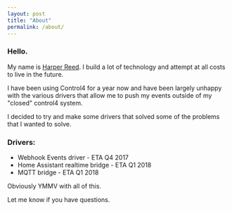 ```yaml
---
layout: post
title: "About"
permalink: /about/
---
```


### Hello. 

My name is [Harper Reed](http://harperreed.com). I build a lot of technology and attempt at all costs to live in the future. 

I have been using Control4 for a year now and have been largely unhappy with the various drivers that allow me to push my events outside of my "closed" control4 system. 

I decided to try and make some drivers that solved some of the problems that I wanted to solve. 

### Drivers: 

- Webhook Events driver - ETA Q4 2017
- Home Assistant realtime bridge - ETA Q1 2018
- MQTT bridge - ETA Q1 2018

Obviously YMMV with all of this.

Let me know if you have questions.  
